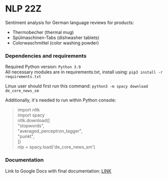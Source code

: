 # NLP 22Z

Sentiment analysis for German language reviews for products:
* Thermobecher    (thermal mug)
* Spülmaschinen-Tabs    (dishwasher tablets)
* Colorwaschmittel    (color washing powder)

### Dependencies and requirements
Required Python version: `Python 3.9`  
All necessary modules are in requirements.txt, install using: `pip3 install -r requirements.txt`

Linux user should first run this command:  `python3 -m spacy download de_core_news_sm`  
  
Additionally, it's needed to run within Python console:
> import nltk  
> import spacy  
> nltk.download([  
>    "stopwords",  
>    "averaged_perceptron_tagger",  
>    "punkt",  
> ])  
> nlp = spacy.load('de_core_news_sm')

### Documentation  
Link to Google Docs with final documentation: [LINK](https://docs.google.com/document/d/1FWsgpyKUKIrMwfQum-13OUG3LK8Ly5Dy1hskzDFsiv4/edit#)
